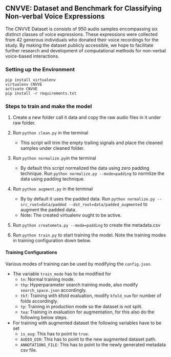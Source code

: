 ## CNVVE: Dataset and Benchmark for Classifying Non-verbal Voice Expressions


The CNVVE Dataset is consists of 950 audio samples encompassing six distinct classes of voice expressions. These expressions were collected from 42 generous individuals who donated their voice recordings for the study. By making the dataset publicly accessible, we hope to facilitate further research and development of computational methods for non-verbal voice-based interactions.

### Setting up the Environment

```
pip install virtualenv
virtualenv CNVVE
activate CNVVE
pip install -r requirements.txt
```

### Steps to train and make the model

1. Create a new folder call it data and copy the raw audio files in it under raw folder.

1. Run `python clean.py` in the terminal
    - This script will trim the empty trailing signals and place the cleaned samples under cleaned folder.

1. Run `python normalize.py`in the terminal
    - By default this script normalized the data using zero padding technique. Run `python normalize.py --mode=padding` to normlize the data using padding technique.

1. Run `python augment.py` in the terminal
    - By by default it uses the padded data. Run `python normalize.py --src_root=data/padded --dst_root=data/padded_augmented` to augment the padded data.
    - Note: The created virtualenv ought to be active. 

1. Run `python createmeta.py --mode=padding` to create the metadata.csv

1. Run `python train.py` to start training the model. Note the training modes in training configuration down below.



#### Training Configurations

Various modes of training can be used by modifying the `config.json`.
- The  variable `train_mode`  has to be modified for
    - `tn`: Normal training mode.
    - `thp`: Hyperparameter search training mode, also modify `search_space.json` accordingly.
    - `tkf`: Training with kfold evaluation, modify `kfold_num` for number of folds accordingly.
    - `tp`: Training in production mode so the dataset is not split.
    - `tea`: Training in evaluation for augmentation, for this also do the following below steps. 
- For training with augmented dataset the following variables have to be set
    - `is_aug`: This has to point to `true`.
    - `AUDIO_DIR`: This has to point to the new augmented dataset path. 
    - `ANNOTATIONS_FILE`: This has to point to the newly generated metadata csv file. 
